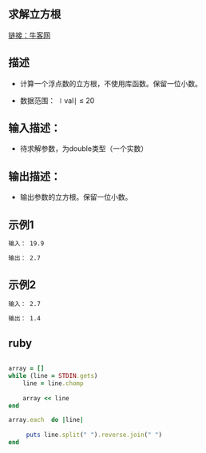 ##  求解立方根

[链接：牛客网](https://www.nowcoder.com/questionTerminal/69ef2267aafd4d52b250a272fd27052c)

## 描述

- 计算一个浮点数的立方根，不使用库函数。保留一位小数。

- 数据范围： ∣val∣ ≤ 20 
  

## 输入描述：
- 待求解参数，为double类型（一个实数）




## 输出描述：
- 输出参数的立方根。保留一位小数。




## 示例1

```bash
输入： 19.9

输出： 2.7

```



## 示例2

```bash
输入： 2.7

输出： 1.4

```

## ruby

```ruby 

array = []
while (line = STDIN.gets)
    line = line.chomp
    
    array << line
end

array.each  do |line|
    
     puts line.split(" ").reverse.join(" ")
end


```